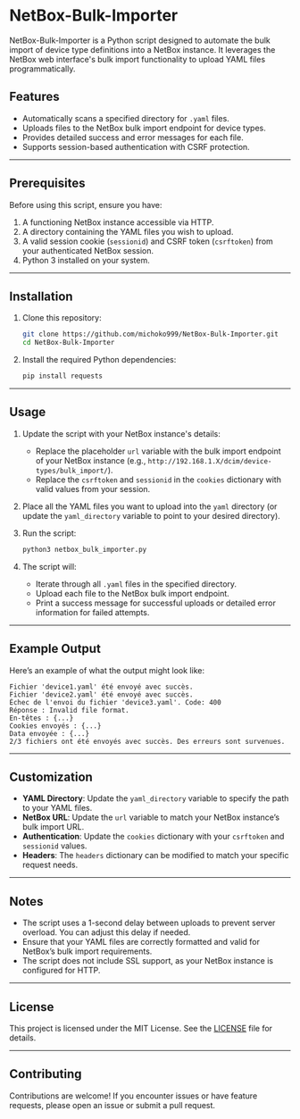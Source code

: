 # NetBox-Bulk-Importer

NetBox-Bulk-Importer is a Python script designed to automate the bulk import of device type definitions into a NetBox instance. It leverages the NetBox web interface's bulk import functionality to upload YAML files programmatically.

## Features
- Automatically scans a specified directory for `.yaml` files.
- Uploads files to the NetBox bulk import endpoint for device types.
- Provides detailed success and error messages for each file.
- Supports session-based authentication with CSRF protection.

---

## Prerequisites
Before using this script, ensure you have:

1. A functioning NetBox instance accessible via HTTP.
2. A directory containing the YAML files you wish to upload.
3. A valid session cookie (`sessionid`) and CSRF token (`csrftoken`) from your authenticated NetBox session.
4. Python 3 installed on your system.

---

## Installation

1. Clone this repository:
    ```bash
    git clone https://github.com/michoko999/NetBox-Bulk-Importer.git
    cd NetBox-Bulk-Importer
    ```

2. Install the required Python dependencies:
    ```bash
    pip install requests
    ```

---

## Usage

1. Update the script with your NetBox instance's details:
   - Replace the placeholder `url` variable with the bulk import endpoint of your NetBox instance (e.g., `http://192.168.1.X/dcim/device-types/bulk_import/`).
   - Replace the `csrftoken` and `sessionid` in the `cookies` dictionary with valid values from your session.

2. Place all the YAML files you want to upload into the `yaml` directory (or update the `yaml_directory` variable to point to your desired directory).

3. Run the script:
    ```bash
    python3 netbox_bulk_importer.py
    ```

4. The script will:
   - Iterate through all `.yaml` files in the specified directory.
   - Upload each file to the NetBox bulk import endpoint.
   - Print a success message for successful uploads or detailed error information for failed attempts.

---

## Example Output

Here’s an example of what the output might look like:

```plaintext
Fichier 'device1.yaml' été envoyé avec succès.
Fichier 'device2.yaml' été envoyé avec succès.
Échec de l'envoi du fichier 'device3.yaml'. Code: 400
Réponse : Invalid file format.
En-têtes : {...}
Cookies envoyés : {...}
Data envoyée : {...}
2/3 fichiers ont été envoyés avec succès. Des erreurs sont survenues.
```

---

## Customization

- **YAML Directory**: Update the `yaml_directory` variable to specify the path to your YAML files.
- **NetBox URL**: Update the `url` variable to match your NetBox instance’s bulk import URL.
- **Authentication**: Update the `cookies` dictionary with your `csrftoken` and `sessionid` values.
- **Headers**: The `headers` dictionary can be modified to match your specific request needs.

---

## Notes

- The script uses a 1-second delay between uploads to prevent server overload. You can adjust this delay if needed.
- Ensure that your YAML files are correctly formatted and valid for NetBox’s bulk import requirements.
- The script does not include SSL support, as your NetBox instance is configured for HTTP.

---

## License
This project is licensed under the MIT License. See the [LICENSE](LICENSE) file for details.

---

## Contributing
Contributions are welcome! If you encounter issues or have feature requests, please open an issue or submit a pull request.


